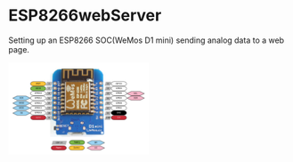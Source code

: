 
<h1>ESP8266webServer</h1>
<p>Setting up an ESP8266 SOC(WeMos D1 mini) sending analog data to a web page.</p>
<img src="wemosD1miniPinout.png" alt="Italian Trulli" width="50%">
